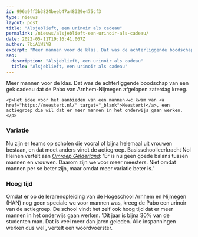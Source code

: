 ```yaml
---
id: 996a9ff3b3824beeb47a48329e475cf3
type: nieuws
layout: post
title: "Alsjeblieft, een urinoir als cadeau"
permalink: /nieuws/alsjeblieft-een-urinoir-als-cadeau/
date: 2022-05-11T19:16:41.067Z
author: 7biA1WiYB
excerpt: "Meer mannen voor de klas. Dat was de achterliggende boodschap van een gek cadeau dat de Pabo van Arnhem-Nijmegen afgelopen zaterdag kreeg.  "
seo:
  description: "Alsjeblieft, een urinoir als cadeau"
  title: "Alsjeblieft, een urinoir als cadeau"
---
```

Meer mannen voor de klas. Dat was de achterliggende boodschap van een gek cadeau dat de Pabo van Arnhem-Nijmegen afgelopen zaterdag kreeg.  

    <p>Het idee voor het aanbieden van een mannen-wc kwam van <a href="https://meestert.nl/" target="_blank">Meestert!</a>, een actiegroep die wil dat er meer mannen in het onderwijs gaan werken.</p>
<h3>Variatie</h3>
<p>Nu zijn er teams op scholen die vooral of bijna helemaal uit vrouwen bestaan, en dat moet anders vindt de actiegroep. Basisschoolleerkracht Nol Heinen vertelt aan<em> <a href="https://www.omroepgelderland.nl/nieuws/2309553/Meesters-doen-pabo-urinoir-cadeau-om-mannen-te-lokken" target="_blank">Omroep Gelderland</a></em>: 'Er is nu geen goede balans tussen mannen en vrouwen. Daarom zijn we voor meer meesters. Niet omdat mannen per se beter zijn, maar omdat meer variatie beter is.' </p>
<h3>Hoog tijd</h3>
<p>Omdat er op de lerarenopleiding van de Hogeschool Arnhem en Nijmegen (HAN) nog geen speciale wc voor mannen was, kreeg de Pabo een urinoir van de actiegroep. De school vindt het zelf ook hoog tijd dat er meer mannen in het onderwijs gaan werken. 'Dit jaar is bijna 30% van de studenten man. Dat is veel meer dan jaren geleden. Alle inspanningen werken dus wel', vertelt een woordvoerster.</p>  
